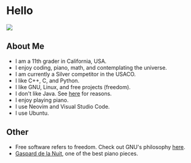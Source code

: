 # Hello

![](https://github-readme-stats.vercel.app/api/top-langs/?username=phuang1024&theme=dark&layout=compact)

## About Me

* I am a 11th grader in California, USA.
* I enjoy coding, piano, math, and contemplating the universe.
* I am currently a Silver competitor in the USACO.
* I like C++, C, and Python.
* I like GNU, Linux, and free projects (freedom).
* I don't like Java. See [here](/no_java.md) for reasons.
* I enjoy playing piano.
* I use Neovim and Visual Studio Code.
* I use Ubuntu.

## Other

* Free software refers to freedom. Check out GNU's philosophy [here](https://gnu.org).
* [Gaspard de la Nuit](https://youtu.be/n_yIgrkSNzE), one of the best piano pieces.
